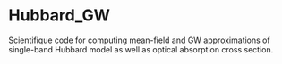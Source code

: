 # Hubbard_GW
Scientifique code for computing mean-field and GW approximations of single-band Hubbard model as well as optical absorption cross section.
